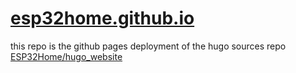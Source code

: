 # [esp32home.github.io](https://esp32home.github.io/)

this repo is the github pages deployment of the hugo sources repo [ESP32Home/hugo_website](https://github.com/ESP32Home/hugo_website)
